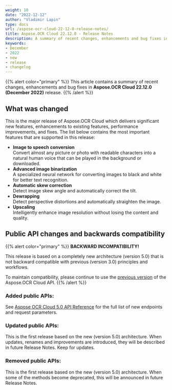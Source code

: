 ```yaml
---
weight: 10
date: "2022-12-12"
author: "Vladimir Lapin"
type: docs
url: /aspose-ocr-cloud-22-12-0-release-notes/
title: Aspose.OCR Cloud 22.12.0 - Release Notes
description: A summary of recent changes, enhancements and bug fixes in Aspose.OCR Cloud 22.12.0 (December 2022) release.
keywords:
- December
- 2022
- new
- release
- changelog
---
```


{{% alert color="primary" %}}
This article contains a summary of recent changes, enhancements and bug fixes in **Aspose.OCR Cloud 22.12.0 (December 2022)** release.
{{% /alert %}}

## What was changed

This is the major release of Aspose.OCR Cloud which delivers significant new features, enhancements to existing features, performance improvements, and fixes. The list below contains the most important features that are supported in this release:

- **Image to speech conversion**  
  Convert almost any picture or photo with readable characters into a natural human voice that can be played in the background or downloaded.
- **Advanced image binarization**  
  A specialized neural network for converting images to black and white for better text recognition.
- **Automatic skew correction**  
  Detect image skew angle and automatically correct the tilt.
- **Dewrapping**  
  Detect perspective distortions and automatically straighten the image.
- **Upscaling**  
  Intelligently enhance image resolution without losing the content and quality.

## Public API changes and backwards compatibility

{{% alert color="primary" %}}
**BACKWARD INCOMPATIBILITY!**

This release is based on a completely new architecture (version 5.0) that is not backward compatible with previous (version 3.0) principles and workflows.

To maintain compatibility, please continue to use the [previous version](https://apireference.aspose.cloud/ocr/) of the Aspose.OCR Cloud API.
{{% /alert %}}

### Added public APIs:

See [Aspose OCR Cloud 5.0 API Reference](https://api.aspose.cloud/v5.1/ocr/swagger/index.html?urls.primaryName=V5.1) for the full list of new endpoints and request parameters.

### Updated public APIs:

This is the first release based on the new (version 5.0) architecture. When updates, renames and improvements are introduced, they will be described in future Release Notes. Keep for updates.

### Removed public APIs:

This is the first release based on the new (version 5.0) architecture. When some of the methods become deprecated, this will be announced in future Release Notes.
